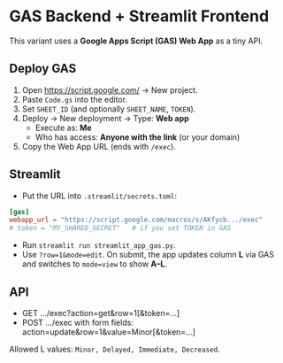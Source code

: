 
# GAS Backend + Streamlit Frontend

This variant uses a **Google Apps Script (GAS) Web App** as a tiny API.

## Deploy GAS
1. Open https://script.google.com/ → New project.
2. Paste `Code.gs` into the editor.
3. Set `SHEET_ID` (and optionally `SHEET_NAME`, `TOKEN`).
4. Deploy → New deployment → Type: **Web app**
   - Execute as: **Me**
   - Who has access: **Anyone with the link** (or your domain)
5. Copy the Web App URL (ends with `/exec`).

## Streamlit
- Put the URL into `.streamlit/secrets.toml`:

```toml
[gas]
webapp_url = "https://script.google.com/macros/s/AKfycb.../exec"
# token = "MY_SHARED_SECRET"   # if you set TOKEN in GAS
```

- Run `streamlit run streamlit_app_gas.py`.
- Use `?row=1&mode=edit`. On submit, the app updates column **L** via GAS and switches to `mode=view` to show **A–L**.

## API
- GET  .../exec?action=get&row=1[&token=...]
- POST .../exec  with form fields: action=update&row=1&value=Minor[&token=...]

Allowed L values: `Minor, Delayed, Immediate, Decreased`.
